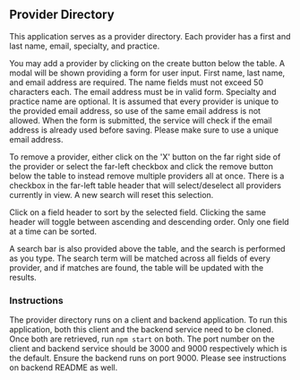 ## Provider Directory

This application serves as a provider directory. Each provider has a first and last name, email, specialty, and practice.

You may add a provider by clicking on the create button below the table. A modal will be shown providing a form for user input. First name, last name, and email address are required. The name fields must not exceed 50 characters each. The email address must be in valid form. Specialty and practice name are optional. It is assumed that every provider is unique to the provided email address, so use of the same email address is not allowed. When the form is submitted, the service will check if the email address is already used before saving. Please make sure to use a unique email address.

To remove a provider, either click on the 'X' button on the far right side of the provider or select the far-left checkbox and click the remove button below the table to instead remove multiple providers all at once. There is a checkbox in the far-left table header that will select/deselect all providers currently in view. A new search will reset this selection.

Click on a field header to sort by the selected field. Clicking the same header will toggle between ascending and descending order. Only one field at a time can be sorted.

A search bar is also provided above the table, and the search is performed as you type. The search term will be matched across all fields of every provider, and if matches are found, the table will be updated with the results.

### Instructions

The provider directory runs on a client and backend application. To run this application, both this client and the backend service need to be cloned. Once both are retrieved, run `npm start` on both. The port number on the client and backend service should be 3000 and 9000 respectively which is the default. Ensure the backend runs on port 9000. Please see instructions on backend README as well.
